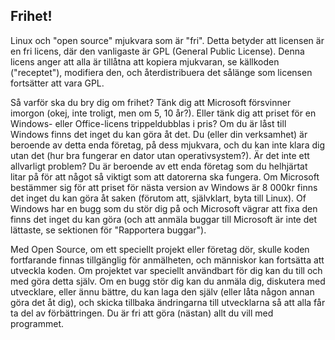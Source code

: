 

<div id="corps">

<h2>Frihet!</h2>

Linux och "open source" mjukvara som är "fri". Detta betyder att licensen är en 
fri licens, där den vanligaste är GPL (General Public License). Denna licens anger 
att alla är tillåtna att kopiera mjukvaran, se källkoden ("receptet"), modifiera 
den, och återdistribuera det sålänge som licensen fortsätter att vara GPL.

Så varför ska du bry dig om frihet? Tänk dig att Microsoft försvinner imorgon (okej, 
inte troligt, men om 5, 10 år?). Eller tänk dig att priset för en Windows- eller 
Office-licens trippeldubblas i pris? Om du är låst till Windows finns det inget du kan 
göra åt det. Du (eller din verksamhet) är beroende av detta enda företag, på dess 
mjukvara, och du kan inte klara dig utan det (hur bra fungerar en dator utan 
operativsystem?). Är det inte ett allvarligt problem? Du är beroende av ett enda företag 
som du helhjärtat litar på för att något så viktigt som att datorerna ska fungera. Om 
Microsoft bestämmer sig för att priset för nästa version av Windows är 8 000kr finns det 
inget du kan göra åt saken (förutom att, självklart, byta till Linux). Of Windows har en 
bugg som du stör dig på och Microsoft vägrar att fixa den finns det inget du kan göra 
(och att anmäla buggar till Microsoft är inte det lättaste, se sektionen för "Rapportera 
buggar"). 

Med Open Source, om ett speciellt projekt eller företag dör, skulle koden 
fortfarande finnas tillgänglig för anmälheten, och människor kan fortsätta att 
utveckla koden. Om projektet var speciellt användbart för dig kan du till och med göra 
detta själv. Om en bugg stör dig kan du anmäla dig, diskutera med utvecklare, eller ännu 
bättre, du kan laga den själv (eller låta någon annan göra det åt dig), och skicka 
tillbaka ändringarna till utvecklarna så att alla får ta del av förbättringen. Du är fri 
att göra (nästan) allt du vill med programmet.

</div>


